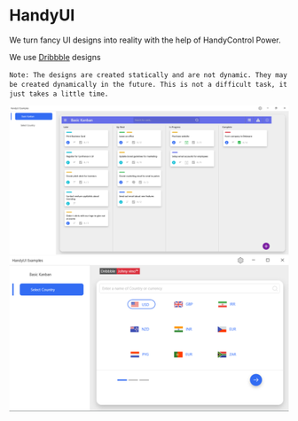 # HandyUI
We turn fancy UI designs into reality with the help of HandyControl Power.

We use [Dribbble](https://dribbble.com/) designs

`Note: The designs are created statically and are not dynamic. They may be created dynamically in the future. This is not a difficult task, it just takes a little time.`

![BasicKanban](ScreenShots/BasicKanban.png)
![SelectCountry](ScreenShots/SelectCountry.png)

